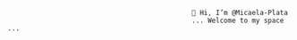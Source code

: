                                                   👋 Hi, I’m @Micaela-Plata
                                                  ... Welcome to my space ...
